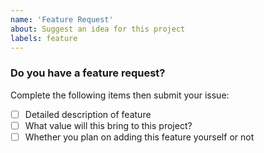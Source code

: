```yaml
---
name: 'Feature Request'
about: Suggest an idea for this project
labels: feature
---
```


### Do you have a feature request?

Complete the following items then submit your issue:
- [ ] Detailed description of feature
- [ ] What value will this bring to this project?
- [ ] Whether you plan on adding this feature yourself or not